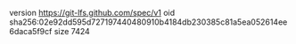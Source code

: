 version https://git-lfs.github.com/spec/v1
oid sha256:02e92dd595d727197440480910b4184db230385c81a5ea052614ee6daca5f9cf
size 7424
